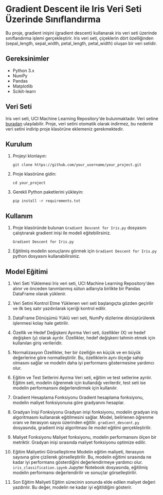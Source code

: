 # Gradient Descent ile Iris Veri Seti Üzerinde Sınıflandırma

Bu proje, gradient inişini (gradient descent) kullanarak iris veri seti üzerinde sınıflandırma işlemi gerçekleştirir. Iris veri seti, çiçeklerin dört özelliğinden (sepal_length, sepal_width, petal_length, petal_width) oluşan bir veri setidir. 

## Gereksinimler

- Python 3.x
- NumPy
- Pandas
- Matplotlib
- Scikit-learn

## Veri Seti

Iris veri seti, UCI Machine Learning Repository'de bulunmaktadır. Veri setine [buradan](https://archive.ics.uci.edu/ml/machine-learning-databases/iris/iris.data) ulaşılabilir. Proje, veri setini otomatik olarak indirmez, bu nedenle veri setini indirip proje klasörüne eklemeniz gerekmektedir.

## Kurulum

1. Projeyi klonlayın:

    ```
    git clone https://github.com/your_username/your_project.git
    ```

2. Proje klasörüne gidin:

    ```
    cd your_project
    ```

3. Gerekli Python paketlerini yükleyin:

    ```
    pip install -r requirements.txt
    ```

## Kullanım

1. Proje klasöründe bulunan `Gradient Descent for Iris.py` dosyasını çalıştırarak gradient inişi ile modeli eğitebilirsiniz.

    ```
    Gradient Descent for Iris.py
    ```

2. Eğitilmiş modelin sonuçlarını görmek için `Gradient Descent for Iris.py` python dosyasını kullanabilirsiniz.

## Model Eğitimi


1. Veri Seti Yüklemesi
Iris veri seti, UCI Machine Learning Repository'den alınır ve önceden tanımlanmış sütun adlarıyla birlikte bir Pandas DataFrame olarak yüklenir.

2. Veri Setini Kontrol Etme
Yüklenen veri seti başlangıçta gözden geçirilir ve ilk beş satır yazdırılarak içeriği kontrol edilir.

3. DataFrame Dönüşümü
Yüklü veri seti, NumPy dizilerine dönüştürülerek işlenmesi kolay hale getirilir.

4. Özellik ve Hedef Değişkeni Ayırma
Veri seti, özellikler (X) ve hedef değişken (y) olarak ayrılır. Özellikler, hedef değişkeni tahmin etmek için kullanılan giriş verileridir.

5. Normalizasyon
Özellikler, her bir özelliğin en küçük ve en büyük değerlerine göre normalleştirilir. Bu, özelliklerin aynı ölçeğe sahip olmasını sağlar ve modelin daha iyi performans göstermesine yardımcı olur.

6. Eğitim ve Test Setlerini Ayırma
Veri seti, eğitim ve test setlerine ayrılır. Eğitim seti, modelin öğrenmek için kullandığı verilerdir, test seti ise modelin performansını değerlendirmek için kullanılır.

7. Gradient Hesaplama Fonksiyonu
Gradient hesaplama fonksiyonu, modelin maliyet fonksiyonuna göre gradyanını hesaplar.

8. Gradyan İnişi Fonksiyonu
Gradyan inişi fonksiyonu, modelin gradyan iniş algoritmasını kullanarak eğitilmesini sağlar. Model, belirlenen öğrenme oranı ve iterasyon sayısı üzerinden eğitilir.
 `gradient_descent.py` dosyasında, gradient inişi algoritması ile model eğitimi gerçekleştirilir.

9. Maliyet Fonksiyonu
Maliyet fonksiyonu, modelin performansını ölçen bir metriktir. Gradyan inişi sırasında maliyet fonksiyonu optimize edilir.

10. Eğitim Maliyetini Görselleştirme
    Modelin eğitim maliyeti, iterasyon sayısına göre çizilerek görselleştirilir. Bu, modelin eğitimi sırasında ne kadar iyi performans gösterdiğini değerlendirmeye yardımcı olur.
 `iris_classification.ipynb` Jupyter Notebook dosyasında, eğitilmiş modelin performansı değerlendirilir ve sonuçlar görselleştirilir.

11. Son Eğitim Maliyeti
Eğitim sürecinin sonunda elde edilen maliyet değeri yazdırılır. Bu değer, modelin ne kadar iyi eğitildiğini gösterir.

